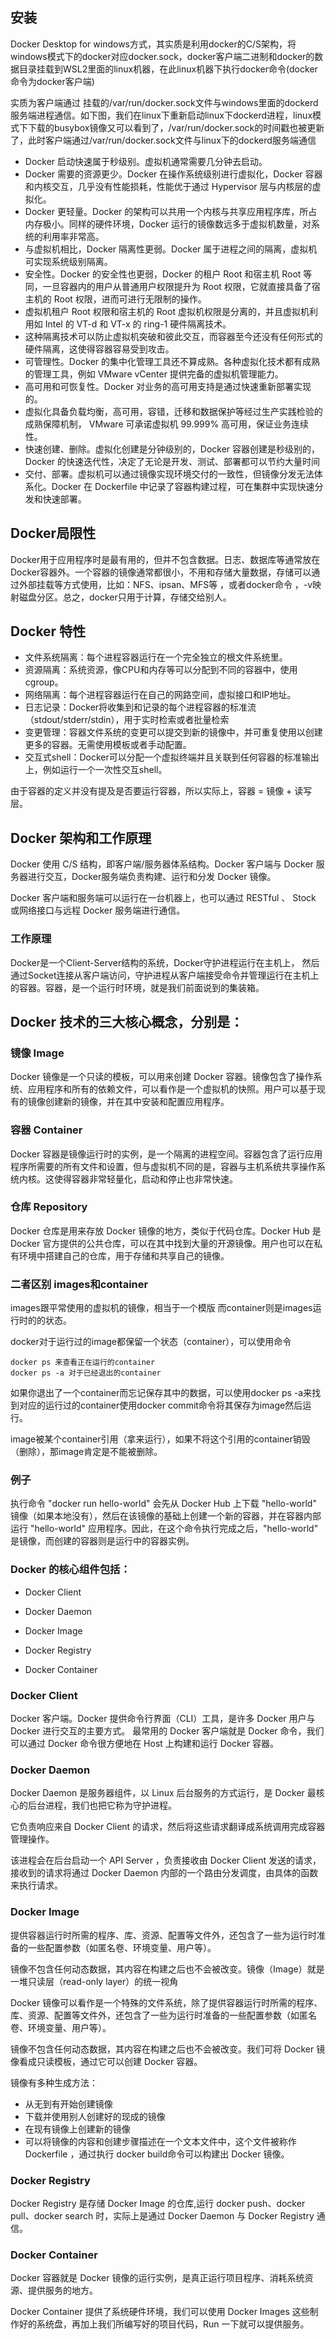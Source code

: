 ## 安装
Docker Desktop for windows方式，其实质是利用docker的C/S架构，将windows模式下的docker对应docker.sock，docker客户端二进制和docker的数据目录挂载到WSL2里面的linux机器，在此linux机器下执行docker命令(docker命令为docker客户端)

实质为客户端通过 挂载的/var/run/docker.sock文件与windows里面的dockerd服务端进程通信。如下图，我们在linux下重新启动linux下dockerd进程，linux模式下下载的busybox镜像又可以看到了，/var/run/docker.sock的时间戳也被更新了，此时客户端通过/var/run/docker.sock文件与linux下的dockerd服务端通信

* Docker 启动快速属于秒级别。虚拟机通常需要几分钟去启动。
* Docker 需要的资源更少。Docker 在操作系统级别进行虚拟化，Docker 容器和内核交互，几乎没有性能损耗，性能优于通过 Hypervisor 层与内核层的虚拟化。
* Docker 更轻量。Docker 的架构可以共用一个内核与共享应用程序库，所占内存极小。同样的硬件环境，Docker 运行的镜像数远多于虚拟机数量，对系统的利用率非常高。
* 与虚拟机相比，Docker 隔离性更弱。Docker 属于进程之间的隔离，虚拟机可实现系统级别隔离。
* 安全性。Docker 的安全性也更弱，Docker 的租户 Root 和宿主机 Root 等同，一旦容器内的用户从普通用户权限提升为 Root 权限，它就直接具备了宿主机的 Root 权限，进而可进行无限制的操作。
* 虚拟机租户 Root 权限和宿主机的 Root 虚拟机权限是分离的，并且虚拟机利用如 Intel 的 VT-d 和 VT-x 的 ring-1 硬件隔离技术。
* 这种隔离技术可以防止虚拟机突破和彼此交互，而容器至今还没有任何形式的硬件隔离，这使得容器容易受到攻击。
* 可管理性。Docker 的集中化管理工具还不算成熟。各种虚拟化技术都有成熟的管理工具，例如 VMware vCenter 提供完备的虚拟机管理能力。
* 高可用和可恢复性。Docker 对业务的高可用支持是通过快速重新部署实现的。
* 虚拟化具备负载均衡，高可用，容错，迁移和数据保护等经过生产实践检验的成熟保障机制， VMware 可承诺虚拟机 99.999% 高可用，保证业务连续性。
* 快速创建、删除。虚拟化创建是分钟级别的，Docker 容器创建是秒级别的，Docker 的快速迭代性，决定了无论是开发、测试、部署都可以节约大量时间
* 交付、部署。虚拟机可以通过镜像实现环境交付的一致性，但镜像分发无法体系化。Docker 在 Dockerfile 中记录了容器构建过程，可在集群中实现快速分发和快速部署。

## Docker局限性
Docker用于应用程序时是最有用的，但并不包含数据。日志、数据库等通常放在Docker容器外。一个容器的镜像通常都很小，不用和存储大量数据，存储可以通过外部挂载等方式使用，比如：NFS、ipsan、MFS等 ，或者docker命令 ，-v映射磁盘分区。总之，docker只用于计算，存储交给别人。

## Docker 特性
* 文件系统隔离：每个进程容器运行在一个完全独立的根文件系统里。
* 资源隔离：系统资源，像CPU和内存等可以分配到不同的容器中，使用cgroup。
* 网络隔离：每个进程容器运行在自己的网路空间，虚拟接口和IP地址。
* 日志记录：Docker将收集到和记录的每个进程容器的标准流（stdout/stderr/stdin），用于实时检索或者批量检索
* 变更管理：容器文件系统的变更可以提交到新的镜像中，并可重复使用以创建更多的容器。无需使用模板或者手动配置。
* 交互式shell：Docker可以分配一个虚拟终端并且关联到任何容器的标准输出上，例如运行一个一次性交互shell。

由于容器的定义并没有提及是否要运行容器，所以实际上，容器 = 镜像 + 读写层。

## Docker 架构和工作原理
Docker 使用 C/S 结构，即客户端/服务器体系结构。Docker 客户端与 Docker 服务器进行交互，Docker服务端负责构建、运行和分发 Docker 镜像。

Docker 客户端和服务端可以运行在一台机器上，也可以通过 RESTful 、 Stock 或网络接口与远程 Docker 服务端进行通信。

### 工作原理
Docker是一个Client-Server结构的系统，Docker守护进程运行在主机上， 然后通过Socket连接从客户端访问，守护进程从客户端接受命令并管理运行在主机上的容器。容器，是一个运行时环境，就是我们前面说到的集装箱。

## Docker 技术的三大核心概念，分别是：
### 镜像 Image
Docker 镜像是一个只读的模板，可以用来创建 Docker 容器。镜像包含了操作系统、应用程序和所有的依赖文件，可以看作是一个虚拟机的快照。用户可以基于现有的镜像创建新的镜像，并在其中安装和配置应用程序。

### 容器 Container
Docker 容器是镜像运行时的实例，是一个隔离的进程空间。容器包含了运行应用程序所需要的所有文件和设置，但与虚拟机不同的是，容器与主机系统共享操作系统内核。这使得容器非常轻量化，启动和停止也非常快速。
### 仓库 Repository
Docker 仓库是用来存放 Docker 镜像的地方，类似于代码仓库。Docker Hub 是 Docker 官方提供的公共仓库，可以在其中找到大量的开源镜像。用户也可以在私有环境中搭建自己的仓库，用于存储和共享自己的镜像。

### 二者区别 images和container
images跟平常使用的虚拟机的镜像，相当于一个模版
而container则是images运行时的的状态。

docker对于运行过的image都保留一个状态（container），可以使用命令
```
docker ps 来查看正在运行的container
docker ps -a 对于已经退出的container
```
如果你退出了一个container而忘记保存其中的数据，可以使用docker ps -a来找到对应的运行过的container使用docker commit命令将其保存为image然后运行。

image被某个container引用（拿来运行），如果不将这个引用的container销毁（删除），那image肯定是不能被删除。

### 例子
执行命令 "docker run hello-world" 会先从 Docker Hub 上下载 "hello-world" 镜像（如果本地没有），然后在该镜像的基础上创建一个新的容器，并在容器内部运行 "hello-world" 应用程序。因此，在这个命令执行完成之后，"hello-world" 是镜像，而创建的容器则是运行中的容器实例。

### Docker 的核心组件包括：
* Docker Client

* Docker Daemon

* Docker Image

* Docker Registry

* Docker Container

### Docker Client
Docker 客户端。Docker 提供命令行界面（CLI）工具，是许多 Docker 用户与 Docker 进行交互的主要方式。
最常用的 Docker 客户端就是 Docker 命令，我们可以通过 Docker 命令很方便地在 Host 上构建和运行 Docker 容器。

### Docker Daemon
Docker Daemon 是服务器组件，以 Linux 后台服务的方式运行，是 Docker 最核心的后台进程，我们也把它称为守护进程。

它负责响应来自 Docker Client 的请求，然后将这些请求翻译成系统调用完成容器管理操作。

该进程会在后台启动一个 API Server ，负责接收由 Docker Client 发送的请求，接收到的请求将通过 Docker Daemon 内部的一个路由分发调度，由具体的函数来执行请求。

### Docker Image
提供容器运行时所需的程序、库、资源、配置等文件外，还包含了一些为运行时准备的一些配置参数（如匿名卷、环境变量、用户等）。

镜像不包含任何动态数据，其内容在构建之后也不会被改变。镜像（Image）就是一堆只读层（read-only layer）的统一视角

Docker 镜像可以看作是一个特殊的文件系统，除了提供容器运行时所需的程序、库、资源、配置等文件外，还包含了一些为运行时准备的一些配置参数（如匿名卷、环境变量、用户等）。

镜像不包含任何动态数据，其内容在构建之后也不会被改变。我们可将 Docker 镜像看成只读模板，通过它可以创建 Docker 容器。

镜像有多种生成方法：
* 从无到有开始创建镜像
* 下载并使用别人创建好的现成的镜像
* 在现有镜像上创建新的镜像
* 可以将镜像的内容和创建步骤描述在一个文本文件中，这个文件被称作 Dockerfile ，通过执行 docker build命令可以构建出 Docker 镜像。

### Docker Registry
Docker Registry 是存储 Docker Image 的仓库,运行 docker push、docker pull、docker search 时，实际上是通过 Docker Daemon 与 Docker Registry 通信。

### Docker Container
Docker 容器就是 Docker 镜像的运行实例，是真正运行项目程序、消耗系统资源、提供服务的地方。

Docker Container 提供了系统硬件环境，我们可以使用 Docker Images 这些制作好的系统盘，再加上我们所编写好的项目代码，Run 一下就可以提供服务。
